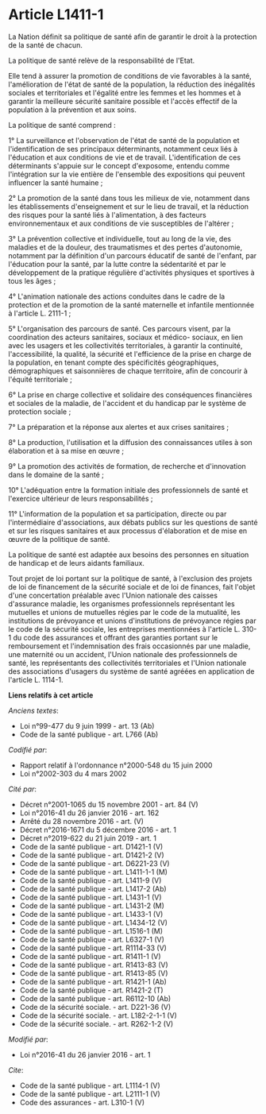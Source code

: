 # Article L1411-1

La Nation définit sa politique de santé afin de garantir le droit à la protection de la santé de chacun. 

La politique de santé relève de la responsabilité de l'Etat. 

Elle tend à assurer la promotion de conditions de vie favorables à la santé, l'amélioration de l'état de santé de la
population, la réduction des inégalités sociales et territoriales et l'égalité entre les femmes et les hommes et à garantir
la meilleure sécurité sanitaire possible et l'accès effectif de la population à la prévention et aux soins. 

La politique de santé comprend : 

1° La surveillance et l'observation de l'état de santé de la population et l'identification de ses principaux déterminants,
notamment ceux liés à l'éducation et aux conditions de vie et de travail. L'identification de ces déterminants s'appuie sur
le concept d'exposome, entendu comme l'intégration sur la vie entière de l'ensemble des expositions qui peuvent influencer la
santé humaine ; 

2° La promotion de la santé dans tous les milieux de vie, notamment dans les établissements d'enseignement et sur le lieu de
travail, et la réduction des risques pour la santé liés à l'alimentation, à des facteurs environnementaux et aux conditions
de vie susceptibles de l'altérer ; 

3° La prévention collective et individuelle, tout au long de la vie, des maladies et de la douleur, des traumatismes et des
pertes d'autonomie, notamment par la définition d'un parcours éducatif de santé de l'enfant, par l'éducation pour la santé,
par la lutte contre la sédentarité et par le développement de la pratique régulière d'activités physiques et sportives à tous
les âges ; 

4° L'animation nationale des actions conduites dans le cadre de la protection et de la promotion de la santé maternelle et
infantile mentionnée à l'article L. 2111-1 ; 

5° L'organisation des parcours de santé. Ces parcours visent, par la coordination des acteurs sanitaires, sociaux et médico-
sociaux, en lien avec les usagers et les collectivités territoriales, à garantir la continuité, l'accessibilité, la qualité,
la sécurité et l'efficience de la prise en charge de la population, en tenant compte des spécificités géographiques,
démographiques et saisonnières de chaque territoire, afin de concourir à l'équité territoriale ; 

6° La prise en charge collective et solidaire des conséquences financières et sociales de la maladie, de l'accident et du
handicap par le système de protection sociale ; 

7° La préparation et la réponse aux alertes et aux crises sanitaires ; 

8° La production, l'utilisation et la diffusion des connaissances utiles à son élaboration et à sa mise en œuvre ; 

9° La promotion des activités de formation, de recherche et d'innovation dans le domaine de la santé ; 

10° L'adéquation entre la formation initiale des professionnels de santé et l'exercice ultérieur de leurs responsabilités ; 

11° L'information de la population et sa participation, directe ou par l'intermédiaire d'associations, aux débats publics sur
les questions de santé et sur les risques sanitaires et aux processus d'élaboration et de mise en œuvre de la politique de
santé. 

La politique de santé est adaptée aux besoins des personnes en situation de handicap et de leurs aidants familiaux. 

Tout projet de loi portant sur la politique de santé, à l'exclusion des projets de loi de financement de la sécurité sociale
et de loi de finances, fait l'objet d'une concertation préalable avec l'Union nationale des caisses d'assurance maladie, les
organismes professionnels représentant les mutuelles et unions de mutuelles régies par le code de la mutualité, les
institutions de prévoyance et unions d'institutions de prévoyance régies par le code de la sécurité sociale, les entreprises
mentionnées à l'article L. 310-1 du code des assurances et offrant des garanties portant sur le remboursement et
l'indemnisation des frais occasionnés par une maladie, une maternité ou un accident, l'Union nationale des professionnels de
santé, les représentants des collectivités territoriales et l'Union nationale des associations d'usagers du système de santé
agréées en application de l'article L. 1114-1.

**Liens relatifs à cet article**

_Anciens textes_:

  - Loi n°99-477 du 9 juin 1999 - art. 13 (Ab)
  - Code de la santé publique - art. L766 (Ab)

_Codifié par_:

  - Rapport relatif à l'ordonnance n°2000-548 du 15 juin 2000
  - Loi n°2002-303 du 4 mars 2002

_Cité par_:

  - Décret n°2001-1065 du 15 novembre 2001 - art. 84 (V)
  - Loi n°2016-41 du 26 janvier 2016 - art. 162
  - Arrêté du 28 novembre 2016 - art. (V)
  - Décret n°2016-1671 du 5 décembre 2016 - art. 1
  - Décret n°2019-622 du 21 juin 2019 - art. 1
  - Code de la santé publique - art. D1421-1 (V)
  - Code de la santé publique - art. D1421-2 (V)
  - Code de la santé publique - art. D6221-23 (V)
  - Code de la santé publique - art. L1411-1-1 (M)
  - Code de la santé publique - art. L1411-9 (V)
  - Code de la santé publique - art. L1417-2 (Ab)
  - Code de la santé publique - art. L1431-1 (V)
  - Code de la santé publique - art. L1431-2 (M)
  - Code de la santé publique - art. L1433-1 (V)
  - Code de la santé publique - art. L1434-12 (V)
  - Code de la santé publique - art. L1516-1 (M)
  - Code de la santé publique - art. L6327-1 (V)
  - Code de la santé publique - art. R1114-33 (V)
  - Code de la santé publique - art. R1411-1 (V)
  - Code de la santé publique - art. R1413-83 (V)
  - Code de la santé publique - art. R1413-85 (V)
  - Code de la santé publique - art. R1421-1 (Ab)
  - Code de la santé publique - art. R1421-2 (T)
  - Code de la santé publique - art. R6112-10 (Ab)
  - Code de la sécurité sociale. - art. D221-36 (V)
  - Code de la sécurité sociale. - art. L182-2-1-1 (V)
  - Code de la sécurité sociale. - art. R262-1-2 (V)

_Modifié par_:

  - Loi n°2016-41 du 26 janvier 2016 - art. 1

_Cite_:

  - Code de la santé publique - art. L1114-1 (V)
  - Code de la santé publique - art. L2111-1 (V)
  - Code des assurances - art. L310-1 (V)
